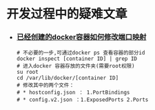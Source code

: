 # 开发过程中的疑难文章

* ### [已经创建的docker容器如何修改端口映射](https://zhuanlan.zhihu.com/p/94949253)

  ```shell
  # 不必要的一步,可通过docker ps 查看容器的部分id
  docker inspect [container ID] | grep ID
  # 进入docker 容器存放的文件夹(需要root权限)
  su root
  cd /var/lib/docker/[container ID]
  # 修改其中的两个文件：
  # * hostconfig.json ： 1.PortBindings
  # * config.v2.json ：1.ExposedPorts 2.Ports
  ```

  


